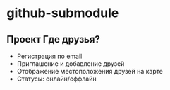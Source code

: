 # github-submodule
## Проект Где друзья?
- Регистрация по email
- Приглашение и добавление друзей
- Отображение местоположения друзей на карте
- Статусы: онлайн/оффлайн

